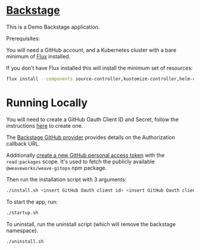 # [Backstage](https://backstage.io)

This is a Demo Backstage application.

Prerequisites:

You will need a GitHub account, and a Kubernetes cluster with a bare minimum of [Flux](https://fluxcd.io/) installed.

If you don't have Flux installed this will install the minimum set of resources:
```sh
flux install --components source-controller,kustomize-controller,helm-controller
```

# Running Locally

You will need to create a GitHub Oauth Client ID and Secret, follow the instructions [here](https://docs.github.com/en/apps/oauth-apps/building-oauth-apps/creating-an-oauth-app) to create one.

The [Backstage GitHub provider](https://backstage.io/docs/auth/github/provider/) provides details on the Authorization callback URL.

Additionally [create a new GitHub personal access token](https://github.com/settings/tokens/new) with the `read:packages` scope. It's used to fetch the publicly available `@weaveworks/weave-gitops` npm package.

Then run the installation script with 3 arguments:

```sh
./install.sh <insert GitHub Oauth client id> <insert GitHub Oauth client secret> <insert GitHub personal access token>
```

To start the app, run:

```sh
./startup.sh
```

To uninstall, run the uninstall script (which will remove the backstage namespace).

```sh
./uninstall.sh
```
